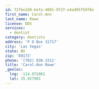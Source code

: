 ```yaml
---
id: 72fbe2d0-befa-4001-972f-e4ad95f59f8e
first_name: Carol-Ann
last_name: Rowe
license: DDS
services:
  - dentist
category: dentists
address: 'P O Box 31717'
city: 'Las Vegas'
state: NV
zip: '89173'
phone: '(702) 838-3311'
title: 'Carol-Ann Rowe'
_geoloc:
  lng: -114.972061
  lat: 35.927901
---
```

